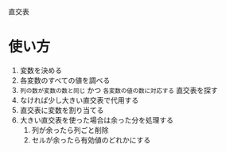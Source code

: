 直交表
# 使い方
1. 変数を決める
2. 各変数のすべての値を調べる
3. ```列の数が変数の数と同じ``` かつ ```各変数の値の数に対応する``` 直交表を探す
4. なければ少し大きい直交表で代用する
5. 直交表に変数を割り当てる
6. 大きい直交表を使った場合は余った分を処理する
    1. 列が余ったら列ごと削除
    2. セルが余ったら有効値のどれかにする
